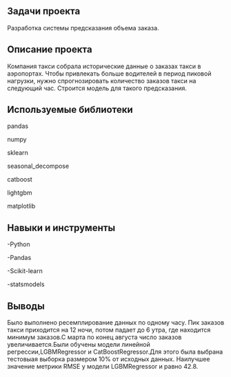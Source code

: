 ## Задачи проекта
Разработка системы предсказания объема заказа.

## Описание проекта
Компания такси собрала исторические данные о заказах такси в аэропортах. Чтобы привлекать больше водителей в период пиковой нагрузки, нужно спрогнозировать количество заказов такси на следующий час. Строится модель для такого предсказания.
## Используемые библиотеки
pandas

numpy

sklearn

seasonal_decompose

catboost

lightgbm

matplotlib
## Навыки и инструменты
-Python

-Pandas

-Scikit-learn

-statsmodels

## Выводы
Было выполнено ресемплирование данных по одному часу. Пик заказов такси приходится на 12 ночи, потом падает до 6 утра, где находится минимум заказов.С марта по конец августа число заказов увеличивается.Были обучены модели линейной регрессии,LGBMRegressor и CatBoostRegressor.Для этого была выбрана тестовыая выборка размером 10% от исходных данных. Наилучшее значение метрики RMSE у модели LGBMRegressor и равно 42.8.




